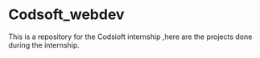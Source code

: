 # Codsoft_webdev
This is a repository for the Codsioft internship ,here are the projects done during the internship.
